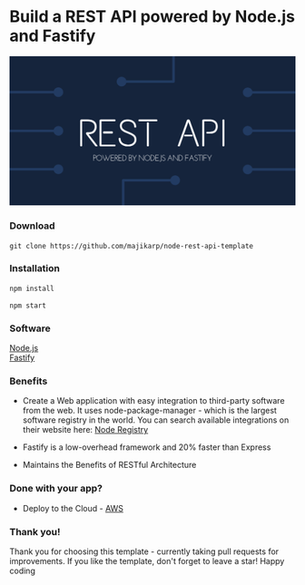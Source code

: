 # Build a REST API powered by Node.js and Fastify
![Alt text](REST.png)


<h3>Download</h3>

```
git clone https://github.com/majikarp/node-rest-api-template
```

<h3>Installation</h3>

```
npm install
```

```
npm start
```

<h3>Software</h3>

[Node.js](https://nodejs.org/en/)<br>
[Fastify](https://fastify.io/)<br>

<h3>Benefits</h3>

- Create a Web application with easy integration to third-party software from the web.
It uses node-package-manager - which is the largest software registry in the world.
You can search available integrations on their website here:
[Node Registry](https://www.npmjs.com/)

- Fastify is a low-overhead framework and 20% faster than Express

- Maintains the Benefits of RESTful Architecture

<h3>Done with your app?</h3>

- Deploy to the Cloud - [AWS](https://aws.amazon.com/getting-started/projects/deploy-nodejs-web-app/)

<h3>Thank you!</h3>

Thank you for choosing this template - currently taking pull requests for improvements. If you like the template, don't forget to leave a star! Happy coding
